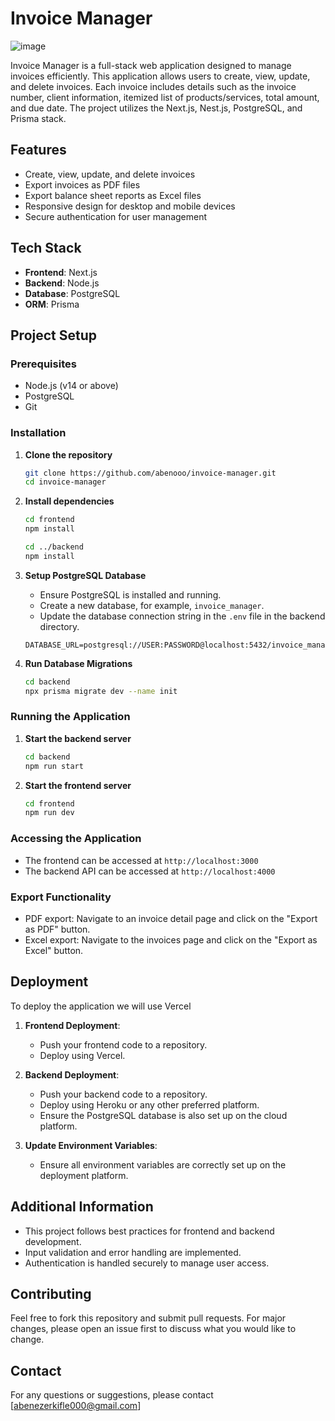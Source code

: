 # Invoice Manager
![image](https://github.com/user-attachments/assets/19d001ac-e111-4a04-9a16-1091ed177265)


Invoice Manager is a full-stack web application designed to manage invoices efficiently. This application allows users to create, view, update, and delete invoices. Each invoice includes details such as the invoice number, client information, itemized list of products/services, total amount, and due date. The project utilizes the Next.js, Nest.js, PostgreSQL, and Prisma stack.

## Features

- Create, view, update, and delete invoices
- Export invoices as PDF files
- Export balance sheet reports as Excel files
- Responsive design for desktop and mobile devices
- Secure authentication for user management

## Tech Stack

- **Frontend**: Next.js
- **Backend**: Node.js
- **Database**: PostgreSQL
- **ORM**: Prisma

## Project Setup

### Prerequisites

- Node.js (v14 or above)
- PostgreSQL
- Git

### Installation

1. **Clone the repository**

    ```bash
    git clone https://github.com/abenooo/invoice-manager.git
    cd invoice-manager
    ```

2. **Install dependencies**

    ```bash
    cd frontend
    npm install

    cd ../backend
    npm install
    ```

3. **Setup PostgreSQL Database**

    - Ensure PostgreSQL is installed and running.
    - Create a new database, for example, `invoice_manager`.
    - Update the database connection string in the `.env` file in the backend directory.

    ```env
    DATABASE_URL=postgresql://USER:PASSWORD@localhost:5432/invoice_manager
    ```

4. **Run Database Migrations**

    ```bash
    cd backend
    npx prisma migrate dev --name init
    ```

### Running the Application

1. **Start the backend server**

    ```bash
    cd backend
    npm run start
    ```

2. **Start the frontend server**

    ```bash
    cd frontend
    npm run dev
    ```

### Accessing the Application

- The frontend can be accessed at `http://localhost:3000`
- The backend API can be accessed at `http://localhost:4000`

### Export Functionality

- PDF export: Navigate to an invoice detail page and click on the "Export as PDF" button.
- Excel export: Navigate to the invoices page and click on the "Export as Excel" button.

## Deployment
To deploy the application we will use Vercel
1. **Frontend Deployment**:

    - Push your frontend code to a repository.
    - Deploy using Vercel.

2. **Backend Deployment**:

    - Push your backend code to a repository.
    - Deploy using Heroku or any other preferred platform.
    - Ensure the PostgreSQL database is also set up on the cloud platform.

3. **Update Environment Variables**:

    - Ensure all environment variables are correctly set up on the deployment platform.

## Additional Information

- This project follows best practices for frontend and backend development.
- Input validation and error handling are implemented.
- Authentication is handled securely to manage user access.

## Contributing

Feel free to fork this repository and submit pull requests. For major changes, please open an issue first to discuss what you would like to change.


## Contact

For any questions or suggestions, please contact [abenezerkifle000@gmail.com]
